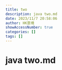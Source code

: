 ```yaml
---
title: two
description: java two.md
date: 2023/11/7 20:58:06
author: HK意境
showAccessNumber: true
categories: []
tags: []
---
```

# java two.md
